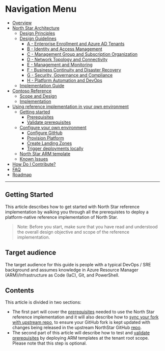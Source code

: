 # Navigation Menu

* [Overview](../../README.md)
* [North Star Architecture](../NorthStar-Architecture.md)
  * [Design Principles](../Design-Principles.md)
  * [Design Guidelines](../Design-Guidelines.md)
    * [A - Enterprise Enrollment and Azure AD Tenants](../A-Enterprise-Enrollment-and-Azure-AD-Tenants.md)
    * [B - Identity and Access Management](../B-Identity-and-Access-Management.md)
    * [C - Management Group and Subscription Organization](../C-Management-Group-and-Subscription-Organization.md)
    * [D - Network Topology and Connectivity](../D-Network-Topology-and-Connectivity.md)
    * [E - Management and Monitoring](../E-Management-and-Monitoring.md)
    * [F - Business Continuity and Disaster Recovery](../F-Business-Continuity-and-Disaster-Recovery.md)
    * [G - Security, Governance and Compliance](../G-Security-Governance-and-Compliance.md)
    * [H - Platform Automation and DevOps](../H-Platform-Automation-and-DevOps.md)
  * [Implementation Guide](../Implementation-Guide.md)
* [Contoso Reference](../Contoso/Readme.md)
  * [Scope and Design](../Contoso/Scope.md)
  * [Implementation](../Contoso/Design.md)    
* [Using reference implementation in your own environment](./Readme.md)
  * [Getting started](./Getting-Started.md)
    * [Prerequisites](./Prerequisites.md)
    * [Validate prerequisites](./Validate-prereqs.md)
  * [Configure your own environment](./Using-Reference-Implementation.md)
    * [Configure GitHub](./Configure-run-initialization.md)
    * [Provision Platform](./Deploy-platform-infra.md)
    * [Create Landing Zones](./Deploy-lz.md)
    * [Trigger deployments locally](./Trigger-local-deployment.md)
  * [North Star ARM template](./NorthStar-schema.md)
  * [Known Issues](./Known-Issues.md)
* [How Do I Contribute?](../Northstar-Contribution.md)
* [FAQ](../Northstar-FAQ.md)
* [Roadmap](../Northstar-roadmap.md)

---

## Getting Started

This article describes how to get started with North Star reference implementation by walking you through all the prerequistes to deploy a platform-native reference implementation of North Star.
> Note:  Before you start, make sure that you have read and understood the overall design objective and scope of the reference implementation.

## Target audience
The target audience for this guide is people with a typical DevOps / SRE background and assumes knowledge in Azure Resource Manager (ARM)/Infrastructure as Code (IaC), Git, and PowerShell.

## Contents
This article is divided in two sections:
 - The first part will cover the [prerequisites](./Prerequisites.md) needed to use the North Star reference implementation and it will also describe how to [sync your fork with upstream repo](./Prerequisites.md/#Sync-your-fork-with-upstream-repo), to ensure your GitHub fork is kept updated with changes being released in the upstream NorthStar GitHub [repo](https://github.com/Azure/CET-NorthStar).
 - The second part of this article will describe how to test and [validate prerequisites](./Validate-prereqs.md) by deploying ARM templates at the tenant root scope. Please note that this step is optional.

